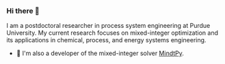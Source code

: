 ### Hi there 👋

I am a postdoctoral researcher in process system engineering at Purdue University. My current research focuses on mixed-integer optimization and its applications in chemical, process, and energy systems engineering.

- 🔭 I'm also a developer of the mixed-integer solver [MindtPy](https://pyomo.readthedocs.io/en/stable/contributed_packages/mindtpy.html).

<!--
**ZedongPeng/ZedongPeng** is a ✨ _special_ ✨ repository because its `README.md` (this file) appears on your GitHub profile.

Here are some ideas to get you started:

- 🔭 I’m currently working on ...
- 🌱 I’m currently learning ...
- 👯 I’m looking to collaborate on ...
- 🤔 I’m looking for help with ...
- 💬 Ask me about ...
- 📫 How to reach me: ...
- 😄 Pronouns: ...
- ⚡ Fun fact: ...
-->
